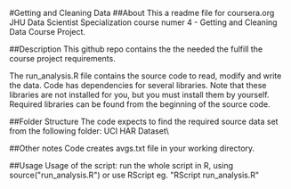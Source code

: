 #Getting and Cleaning Data
##About
This a readme file for coursera.org JHU Data Scientist Specialization course numer 4 - Getting and Cleaning Data Course Project.

##Description
This github repo contains the the needed the fulfill the course project requirements.

The run_analysis.R file contains the source code to read, modify and write the data. Code has dependencies for several libraries. Note that these libraries are not installed for you, but you must install them by yourself. 
Required libraries can be found from the beginning of the source code.

##Folder Structure
The code expects to find the required source data set from the following folder: 
    UCI HAR Dataset\

##Other notes
Code creates avgs.txt file in your working directory.

##Usage
Usage of the script: run the whole script in R, using source("run_analysis.R") or use RScript eg. "RScript run_analysis.R"